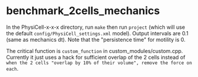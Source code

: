 # benchmark_2cells_mechanics

In the PhysiCell-x-x-x directory, run `make` then run `project` (which will use the default `config/PhysiCell_settings.xml` model). Output intervals are 0.1 (same as mechanics dt). Note that the "persistence time" for motility is 0.

The critical function is `custom_function` in custom_modules/custom.cpp. Currently it just uses a hack for sufficient overlap of the 2 cells instead of `when the 2 cells "overlap by 10% of their volume", remove the force on each`.
